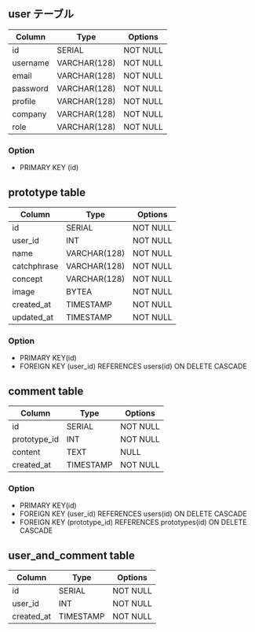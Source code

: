 ## user テーブル

| Column   | Type   | Options  |
| -------- | ------ | -------- |
| id       | SERIAL | NOT NULL |
| username | VARCHAR(128)    | NOT NULL |
| email | VARCHAR(128)    | NOT NULL |
| password | VARCHAR(128)    | NOT NULL |
| profile | VARCHAR(128)    | NOT NULL |
| company | VARCHAR(128)    | NOT NULL |
| role | VARCHAR(128)    | NOT NULL |


### Option
- PRIMARY KEY (id)


## prototype table

| Column | Type | Options |
| ------ | ------ | ------ |
| id     | SERIAL | NOT NULL|
| user_id     | INT | NOT NULL|
| name     | VARCHAR(128) | NOT NULL|
| catchphrase     | VARCHAR(128) | NOT NULL|
| concept     | VARCHAR(128)  | NOT NULL|
| image    | BYTEA | NOT NULL|
| created_at     | TIMESTAMP  | NOT NULL|
| updated_at     | TIMESTAMP  | NOT NULL|

### Option
- PRIMARY KEY(id)
- FOREIGN KEY (user_id) REFERENCES users(id) ON DELETE CASCADE

## comment table

| Column | Type | Options |
| ------ | ------ | ------ |
| id     | SERIAL | NOT NULL|
| prototype_id     | INT | NOT NULL|
| content    | TEXT | NULL|
| created_at     | TIMESTAMP  | NOT NULL|

### Option
- PRIMARY KEY(id)
- FOREIGN KEY (user_id) REFERENCES users(id) ON DELETE CASCADE
- FOREIGN KEY (prototype_id) REFERENCES prototypes(id) ON DELETE CASCADE

## user_and_comment table
| Column | Type | Options |
| ------ | ------ | ------ |
| id     | SERIAL | NOT NULL|
| user_id     | INT | NOT NULL|
| created_at     | TIMESTAMP  | NOT NULL|

